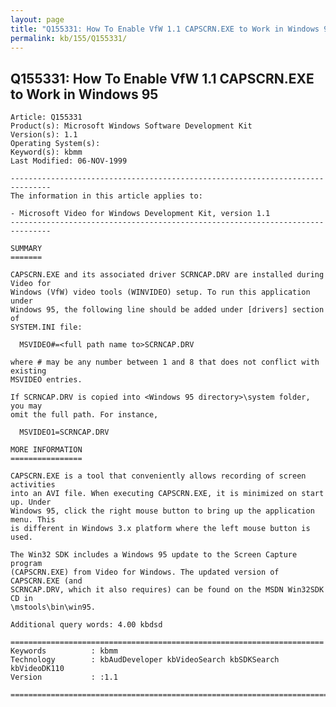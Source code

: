 ```yaml
---
layout: page
title: "Q155331: How To Enable VfW 1.1 CAPSCRN.EXE to Work in Windows 95"
permalink: kb/155/Q155331/
---
```


## Q155331: How To Enable VfW 1.1 CAPSCRN.EXE to Work in Windows 95

	Article: Q155331
	Product(s): Microsoft Windows Software Development Kit
	Version(s): 1.1
	Operating System(s): 
	Keyword(s): kbmm
	Last Modified: 06-NOV-1999
	
	-------------------------------------------------------------------------------
	The information in this article applies to:
	
	- Microsoft Video for Windows Development Kit, version 1.1 
	-------------------------------------------------------------------------------
	
	SUMMARY
	=======
	
	CAPSCRN.EXE and its associated driver SCRNCAP.DRV are installed during Video for
	Windows (VfW) video tools (WINVIDEO) setup. To run this application under
	Windows 95, the following line should be added under [drivers] section of
	SYSTEM.INI file:
	
	  MSVIDEO#=<full path name to>SCRNCAP.DRV
	
	where # may be any number between 1 and 8 that does not conflict with existing
	MSVIDEO entries.
	
	If SCRNCAP.DRV is copied into <Windows 95 directory>\system folder, you may
	omit the full path. For instance,
	
	  MSVIDEO1=SCRNCAP.DRV
	
	MORE INFORMATION
	================
	
	CAPSCRN.EXE is a tool that conveniently allows recording of screen activities
	into an AVI file. When executing CAPSCRN.EXE, it is minimized on start up. Under
	Windows 95, click the right mouse button to bring up the application menu. This
	is different in Windows 3.x platform where the left mouse button is used.
	
	The Win32 SDK includes a Windows 95 update to the Screen Capture program
	(CAPSCRN.EXE) from Video for Windows. The updated version of CAPSCRN.EXE (and
	SCRNCAP.DRV, which it also requires) can be found on the MSDN Win32SDK CD in
	\mstools\bin\win95.
	
	Additional query words: 4.00 kbdsd
	
	======================================================================
	Keywords          : kbmm 
	Technology        : kbAudDeveloper kbVideoSearch kbSDKSearch kbVideoDK110
	Version           : :1.1
	
	=============================================================================
	

